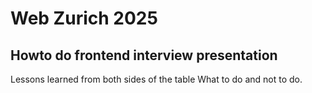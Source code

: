 # Web Zurich 2025

## Howto do frontend interview presentation
Lessons learned from both sides of the table What to do and not to do.